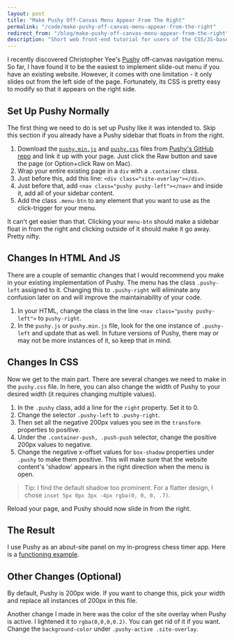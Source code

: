 ```yaml
---
layout: post
title: "Make Pushy Off-Canvas Menu Appear From The Right"
permalink: "/code/make-pushy-off-canvas-menu-appear-from-the-right"
redirect_from: "/blog/make-pushy-off-canvas-menu-appear-from-the-right"
description: "Short web front-end tutorial for users of the CSS/JS-based sidebar package, Pushy, on how to make the sidebar appear on the right side."
---
```


I recently discovered Christopher Yee's [Pushy](http://www.christopheryee.ca/pushy/) off-canvas navigation menu. So far, I have found it to be the easiest to implement slide-out menu if you have an existing website. However, it comes with one limitation - it only slides out from the left side of the page. Fortunately, its CSS is pretty easy to modify so that it appears on the right side.

<!--more-->

## Set Up Pushy Normally

The first thing we need to do is set up Pushy like it was intended to. Skip this section if you already have a Pushy sidebar that floats in from the right.

1. Download the [`pushy.min.js`](https://github.com/christophery/pushy/blob/master/js/pushy.min.js) and [`pushy.css`](https://github.com/christophery/pushy/blob/master/css/pushy.css) files from [Pushy's GitHub repo](https://github.com/christophery/pushy) and link it up with your page. Just click the Raw button and save the page (or Option+click Raw on Mac).
2. Wrap your entire existing page in a `div` with a `.container` class.
3. Just before this, add this line: `<div class="site-overlay"></div>`.
4. Just before that, add `<nav class="pushy pushy-left"></nav>` and inside it, add all of your sidebar content.
5. Add the class `.menu-btn` to any element that you want to use as the click-trigger for your menu.

It can't get easier than that. Clicking your `menu-btn` should make a sidebar float in from the right and clicking outside of it should make it go away. Pretty nifty.

## Changes In HTML And JS

There are a couple of semantic changes that I would recommend you make in your existing implementation of Pushy. The menu has the class `.pushy-left` assigned to it. Changing this to `.pushy-right` will eliminate any confusion later on and will improve the maintainability of your code.

1. In your HTML, change the class in the line `<nav class="pushy pushy-left">` to `pushy-right`.
2. In the `pushy.js` or `pushy.min.js` file, look for the one instance of `.pushy-left` and update that as well. In future versions of Pushy, there may or may not be more instances of it, so keep that in mind.

## Changes In CSS

Now we get to the main part. There are several changes we need to make in the `pushy.css` file. In here, you can also change the width of Pushy to your desired width (it requires changing multiple values).

1. In the `.pushy` class, add a line for the `right` property. Set it to 0.
2. Change the selector `.pushy-left` to `.pushy-right`.
3. Then set all the negative 200px values you see in the `transform` properties to positive.
4. Under the `.container-push, .push-push` selector, change the positive 200px values to negative.
5. Change the negative x-offset values for `box-shadow` properties under `.pushy` to make them positive. This will make sure that the website content's 'shadow' appears in the right direction when the menu is open.

>Tip: I find the default shadow too prominent. For a flatter design, I chose `inset 5px 0px 3px -4px rgba(0, 0, 0, .7)`.

Reload your page, and Pushy should now slide in from the right.

## The Result

I use Pushy as an about-site panel on my in-progress chess timer app. Here is a [functioning example](http://code.antrikshy.com/ChessTimer/).

## Other Changes (Optional)

By default, Pushy is 200px wide. If you want to change this, pick your width and replace all instances of 200px in this file.

Another change I made in here was the color of the site overlay when Pushy is active. I lightened it to `rgba(0,0,0,0.2)`. You can get rid of it if you want. Change the `background-color` under `.pushy-active .site-overlay`.
